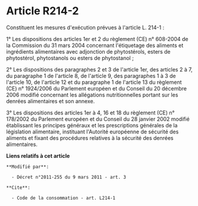 # Article R214-2

Constituent les mesures d'exécution prévues à l'article L. 214-1 : 

1° Les dispositions des articles 1er et 2 du règlement (CE) n° 608-2004 de la Commission du 31 mars 2004 concernant
l'étiquetage des aliments et ingrédients alimentaires avec adjonction de phytostérols, esters de phytostérol, phytostanols ou
esters de phytostanol ; 

2° Les dispositions des paragraphes 2 et 3 de l'article 1er, des articles 2 à 7, du paragraphe 1 de l'article 8, de l'article
9, des paragraphes 1 à 3 de l'article 10, de l'article 12 et du paragraphe 1 de l'article 13 du règlement (CE) n° 1924/2006
du Parlement européen et du Conseil du 20 décembre 2006 modifié concernant les allégations nutritionnelles portant sur les
denrées alimentaires et son annexe. 

3° Les dispositions des articles 1er à 4, 16 et 18 du règlement (CE) n° 178/2002 du Parlement européen et du Conseil du 28
janvier 2002 modifié établissant les principes généraux et les prescriptions générales de la législation alimentaire,
instituant l'Autorité européenne de sécurité des aliments et fixant des procédures relatives à la sécurité des denrées
alimentaires.

**Liens relatifs à cet article**

	**Modifié par**:

	  - Décret n°2011-255 du 9 mars 2011 - art. 3

	**Cite**:

	  - Code de la consommation - art. L214-1
